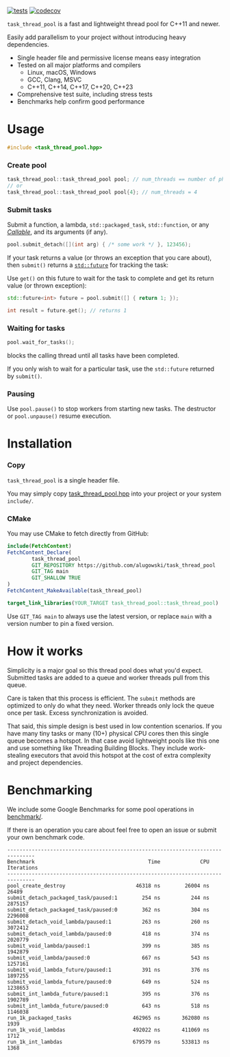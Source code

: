 [![tests](https://github.com/alugowski/task_thread_pool/actions/workflows/tests.yml/badge.svg)](https://github.com/alugowski/task_thread_pool/actions/workflows/tests.yml)
[![codecov](https://codecov.io/gh/alugowski/task_thread_pool/branch/main/graph/badge.svg?token=M9J4azRYyI)](https://codecov.io/gh/alugowski/task_thread_pool)

`task_thread_pool` is a fast and lightweight thread pool for C++11 and newer.

Easily add parallelism to your project without introducing heavy dependencies.

* Single header file and permissive license means easy integration
* Tested on all major platforms and compilers
  * Linux, macOS, Windows
  * GCC, Clang, MSVC
  * C++11, C++14, C++17, C++20, C++23
* Comprehensive test suite, including stress tests
* Benchmarks help confirm good performance

# Usage

```c++
#include <task_thread_pool.hpp>
```

### Create pool

```c++
task_thread_pool::task_thread_pool pool; // num_threads == number of physical cores
// or
task_thread_pool::task_thread_pool pool{4}; // num_threads = 4
```

### Submit tasks
Submit a function, a lambda, `std::packaged_task`, `std::function`, or any [*Callable*](https://en.cppreference.com/w/cpp/named_req/Callable), and its arguments (if any).
```c++
pool.submit_detach([](int arg) { /* some work */ }, 123456);
```

If your task returns a value (or throws an exception that you care about), then `submit()` returns a [`std::future`](https://en.cppreference.com/w/cpp/thread/future)
for tracking the task:

Use `get()` on this future to wait for the task to complete and get its return value (or thrown exception):
```c++
std::future<int> future = pool.submit([] { return 1; });

int result = future.get(); // returns 1
```

### Waiting for tasks

```c++
pool.wait_for_tasks();
```
blocks the calling thread until all tasks have been completed.

If you only wish to wait for a particular task, use the `std::future` returned by `submit()`.

### Pausing

Use `pool.pause()` to stop workers from starting new tasks. The destructor or `pool.unpause()` resume execution.


# Installation


### Copy
`task_thread_pool` is a single header file.

You may simply copy [task_thread_pool.hpp](https://raw.githubusercontent.com/alugowski/task_thread_pool/main/include/task_thread_pool.hpp) into your project or your system `include/`.

### CMake

You may use CMake to fetch directly from GitHub:
```cmake
include(FetchContent)
FetchContent_Declare(
        task_thread_pool
        GIT_REPOSITORY https://github.com/alugowski/task_thread_pool
        GIT_TAG main
        GIT_SHALLOW TRUE
)
FetchContent_MakeAvailable(task_thread_pool)

target_link_libraries(YOUR_TARGET task_thread_pool::task_thread_pool)
```

Use `GIT_TAG main` to always use the latest version, or replace `main` with a version number to pin a fixed version.


# How it works

Simplicity is a major goal so this thread pool does what you'd expect. Submitted tasks are added to a queue
and worker threads pull from this queue.

Care is taken that this process is efficient. The `submit` methods are optimized to only do what they need. Worker threads only lock the queue once per task. Excess synchronization is avoided.

That said, this simple design is best used in low contention scenarios. If you have many tiny tasks or many (10+) physical CPU cores then this single queue becomes a hotspot. In that case avoid lightweight pools like this one and use something like Threading Building Blocks. They include work-stealing executors that avoid this hotspot at the cost of extra complexity and project dependencies.

# Benchmarking

We include some Google Benchmarks for some pool operations in [benchmark/](benchmark).

If there is an operation you care about feel free to open an issue or submit your own benchmark code.

```
-------------------------------------------------------------------------------
Benchmark                                     Time             CPU   Iterations
-------------------------------------------------------------------------------
pool_create_destroy                       46318 ns        26004 ns        26489
submit_detach_packaged_task/paused:1        254 ns          244 ns      2875157
submit_detach_packaged_task/paused:0        362 ns          304 ns      2296008
submit_detach_void_lambda/paused:1          263 ns          260 ns      3072412
submit_detach_void_lambda/paused:0          418 ns          374 ns      2020779
submit_void_lambda/paused:1                 399 ns          385 ns      1942879
submit_void_lambda/paused:0                 667 ns          543 ns      1257161
submit_void_lambda_future/paused:1          391 ns          376 ns      1897255
submit_void_lambda_future/paused:0          649 ns          524 ns      1238653
submit_int_lambda_future/paused:1           395 ns          376 ns      1902789
submit_int_lambda_future/paused:0           643 ns          518 ns      1146038
run_1k_packaged_tasks                    462965 ns       362080 ns         1939
run_1k_void_lambdas                      492022 ns       411069 ns         1712
run_1k_int_lambdas                       679579 ns       533813 ns         1368
```